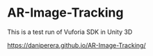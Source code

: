 # AR-Image-Tracking
This is a test run of Vuforia SDK in Unity 3D

https://daniperera.github.io/AR-Image-Tracking/
